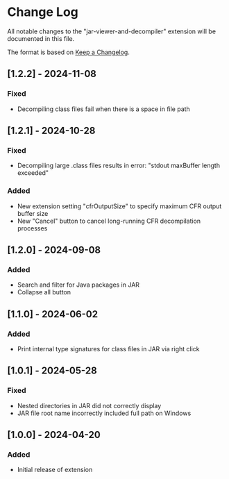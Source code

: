 # Change Log

All notable changes to the "jar-viewer-and-decompiler" extension will be documented in this file.

The format is based on [Keep a Changelog](https://keepachangelog.com/en/1.1.0/).

## [1.2.2] - 2024-11-08

### Fixed
- Decompiling class files fail when there is a space in file path

## [1.2.1] - 2024-10-28

### Fixed
- Decompiling large .class files results in error: "stdout maxBuffer length exceeded"

### Added
- New extension setting "cfrOutputSize" to specify maximum CFR output buffer size
- New "Cancel" button to cancel long-running CFR decompilation processes

## [1.2.0] - 2024-09-08

### Added
- Search and filter for Java packages in JAR
- Collapse all button

## [1.1.0] - 2024-06-02

### Added
- Print internal type signatures for class files in JAR via right click

## [1.0.1] - 2024-05-28

### Fixed
- Nested directories in JAR did not correctly display 
- JAR file root name incorrectly included full path on Windows

## [1.0.0] - 2024-04-20

### Added
- Initial release of extension